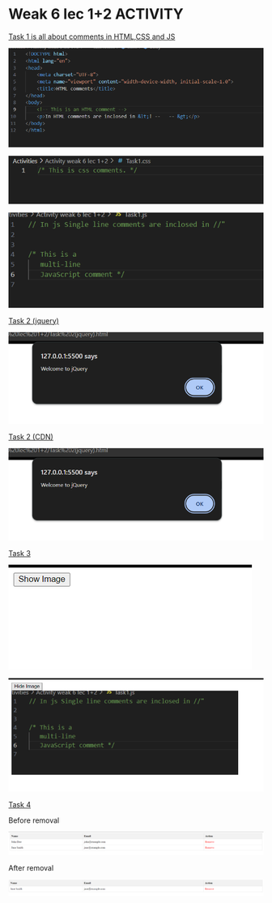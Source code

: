 <h1> Weak 6 lec 1+2 ACTIVITY</h1>
<p><u>Task 1 is all about comments in HTML,CSS and JS</u></p>

![img 1](img1.png)<br>

![img](img2.png)<br>

![img](img3.png)


<p><u>Task 2 (jquery)</u></p>

![example](T2.png)

<p><u>Task 2 (CDN)</u></p>

![example](T2.png)

<p><u>Task 3</u></p>

![example](T31.png)

![example](T32.png)


<u>Task 4</u>

<p>Before removal</p>

![example](br.png)

<p>After removal</p>

![example](ar.png)

